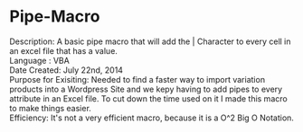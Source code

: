 Pipe-Macro
==========
Description:         A basic pipe macro that will add the | Character to every cell in an excel file that has a value.<br/>
Language :             VBA <br/>
Date Created:          July 22nd, 2014<br/>
Purpose for Exisiting: Needed to find a faster way to import variation products into a Wordpress Site and we kepy having to 
                       add pipes to every attribute in an Excel file. To cut down the time used on it I made this macro to                         make things easier.<br/>
Efficiency:            It's not a very efficient macro, because it is a O^2 Big O Notation.

